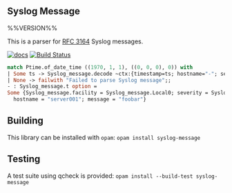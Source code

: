 ## Syslog Message
%%VERSION%%

This is a parser for [RFC 3164](https://tools.ietf.org/html/rfc3164) Syslog messages.

[![docs](https://img.shields.io/badge/doc-online-blue.svg)](http://verbosemo.de/syslog-message/) [![Build Status](https://travis-ci.org/verbosemode/syslog-message.svg?branch=master)](https://travis-ci.org/verbosemode/syslog-message)

```ocaml
match Ptime.of_date_time ((1970, 1, 1), ((0, 0, 0), 0)) with
| Some ts -> Syslog_message.decode ~ctx:{timestamp=ts; hostname="-"; set_hostname=false} "<133>Oct  3 15:51:21 server001: foobar"
| None -> failwith "Failed to parse Syslog message";;
- : Syslog_message.t option =
Some {Syslog_message.facility = Syslog_message.Local0; severity = Syslog_message.Notice; timestamp = <abstr>;
  hostname = "server001"; message = "foobar"}
```

## Building

This library can be installed with `opam`: `opam install syslog-message`

## Testing

A test suite using qcheck is provided: `opam install --build-test syslog-message`
